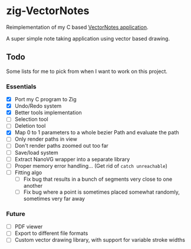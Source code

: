 # zig-VectorNotes

Reimplementation of my C based [VectorNotes application](https://github.com/Linouth/VectorNotes).

A super simple note taking application using vector based drawing.

## Todo

Some lists for me to pick from when I want to work on this project.

### Essentials

- [x] Port my C program to Zig
- [x] Undo/Redo system
- [x] Better tools implementation
- [ ] Selection tool
- [ ] Deletion tool
- [x] Map 0 to 1 parameters to a whole bezier Path and evaluate the path
- [ ] Only render paths in view
- [ ] Don't render paths zoomed out too far
- [ ] Save/load system
- [ ] Extract NanoVG wrapper into a separate library
- [ ] Proper memory error handling... (Get rid of `catch unreachable`)
- [ ] Fitting algo
    - [ ] Fix bug that results in a bunch of segments very close to one another
    - [ ] Fix bug where a point is sometimes placed somewhat randomly, sometimes
      very far away

### Future

- [ ] PDF viewer
- [ ] Export to different file formats
- [ ] Custom vector drawing library, with support for variable stroke widths
